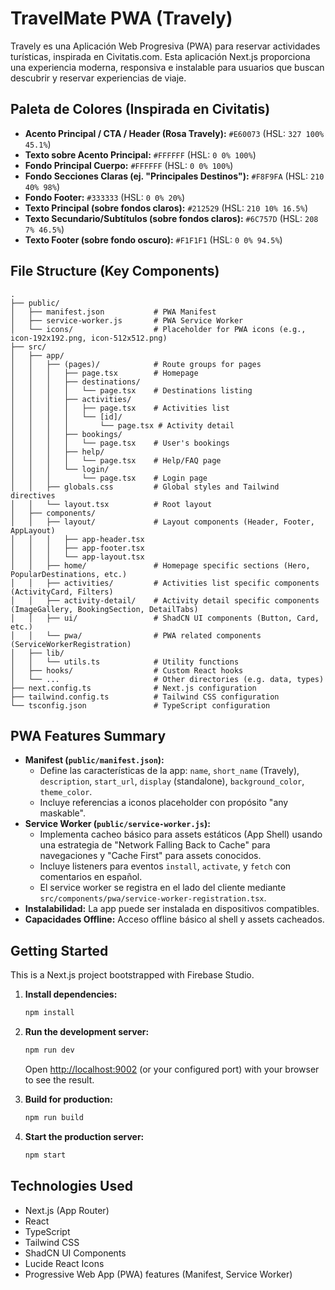 # TravelMate PWA (Travely)

Travely es una Aplicación Web Progresiva (PWA) para reservar actividades turísticas, inspirada en Civitatis.com. Esta aplicación Next.js proporciona una experiencia moderna, responsiva e instalable para usuarios que buscan descubrir y reservar experiencias de viaje.

## Paleta de Colores (Inspirada en Civitatis)

-   **Acento Principal / CTA / Header (Rosa Travely):** `#E60073` (HSL: `327 100% 45.1%`)
-   **Texto sobre Acento Principal:** `#FFFFFF` (HSL: `0 0% 100%`)
-   **Fondo Principal Cuerpo:** `#FFFFFF` (HSL: `0 0% 100%`)
-   **Fondo Secciones Claras (ej. "Principales Destinos"):** `#F8F9FA` (HSL: `210 40% 98%`)
-   **Fondo Footer:** `#333333` (HSL: `0 0% 20%`)
-   **Texto Principal (sobre fondos claros):** `#212529` (HSL: `210 10% 16.5%`)
-   **Texto Secundario/Subtítulos (sobre fondos claros):** `#6C757D` (HSL: `208 7% 46.5%`)
-   **Texto Footer (sobre fondo oscuro):** `#F1F1F1` (HSL: `0 0% 94.5%`)

## File Structure (Key Components)

```
.
├── public/
│   ├── manifest.json           # PWA Manifest
│   ├── service-worker.js       # PWA Service Worker
│   └── icons/                  # Placeholder for PWA icons (e.g., icon-192x192.png, icon-512x512.png)
├── src/
│   ├── app/
│   │   ├── (pages)/            # Route groups for pages
│   │   │   ├── page.tsx        # Homepage
│   │   │   ├── destinations/
│   │   │   │   └── page.tsx    # Destinations listing
│   │   │   ├── activities/
│   │   │   │   ├── page.tsx    # Activities list
│   │   │   │   └── [id]/
│   │   │   │       └── page.tsx # Activity detail
│   │   │   ├── bookings/
│   │   │   │   └── page.tsx    # User's bookings
│   │   │   ├── help/
│   │   │   │   └── page.tsx    # Help/FAQ page
│   │   │   └── login/
│   │   │       └── page.tsx    # Login page
│   │   ├── globals.css         # Global styles and Tailwind directives
│   │   └── layout.tsx          # Root layout
│   ├── components/
│   │   ├── layout/             # Layout components (Header, Footer, AppLayout)
│   │   │   ├── app-header.tsx
│   │   │   ├── app-footer.tsx
│   │   │   └── app-layout.tsx
│   │   ├── home/               # Homepage specific sections (Hero, PopularDestinations, etc.)
│   │   ├── activities/         # Activities list specific components (ActivityCard, Filters)
│   │   ├── activity-detail/    # Activity detail specific components (ImageGallery, BookingSection, DetailTabs)
│   │   ├── ui/                 # ShadCN UI components (Button, Card, etc.)
│   │   └── pwa/                # PWA related components (ServiceWorkerRegistration)
│   ├── lib/
│   │   └── utils.ts            # Utility functions
│   ├── hooks/                  # Custom React hooks
│   └── ...                     # Other directories (e.g. data, types)
├── next.config.ts              # Next.js configuration
├── tailwind.config.ts          # Tailwind CSS configuration
└── tsconfig.json               # TypeScript configuration
```

## PWA Features Summary

-   **Manifest (`public/manifest.json`):**
    -   Define las características de la app: `name`, `short_name` (Travely), `description`, `start_url`, `display` (standalone), `background_color`, `theme_color`.
    -   Incluye referencias a iconos placeholder con propósito "any maskable".
-   **Service Worker (`public/service-worker.js`):**
    -   Implementa cacheo básico para assets estáticos (App Shell) usando una estrategia de "Network Falling Back to Cache" para navegaciones y "Cache First" para assets conocidos.
    -   Incluye listeners para eventos `install`, `activate`, y `fetch` con comentarios en español.
    -   El service worker se registra en el lado del cliente mediante `src/components/pwa/service-worker-registration.tsx`.
-   **Instalabilidad:** La app puede ser instalada en dispositivos compatibles.
-   **Capacidades Offline:** Acceso offline básico al shell y assets cacheados.

## Getting Started

This is a Next.js project bootstrapped with Firebase Studio.

1.  **Install dependencies:**
    ```bash
    npm install
    ```
2.  **Run the development server:**
    ```bash
    npm run dev
    ```
    Open [http://localhost:9002](http://localhost:9002) (or your configured port) with your browser to see the result.

3.  **Build for production:**
    ```bash
    npm run build
    ```

4.  **Start the production server:**
    ```bash
    npm start
    ```

## Technologies Used

-   Next.js (App Router)
-   React
-   TypeScript
-   Tailwind CSS
-   ShadCN UI Components
-   Lucide React Icons
-   Progressive Web App (PWA) features (Manifest, Service Worker)
```